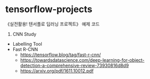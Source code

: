 # tensorflow-projects
《실전활용! 텐서플로 딥러닝 프로젝트》 예제 코드

1. CNN Study
 * Labelling Tool    
 * Fast R-CNN  
   * https://tensorflow.blog/tag/fast-r-cnn/
   * https://towardsdatascience.com/deep-learning-for-object-detection-a-comprehensive-review-73930816d8d9  
   * https://arxiv.org/pdf/1611.10012.pdf 
